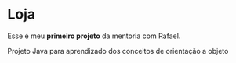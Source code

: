 # Loja

Esse é meu **primeiro projeto** da mentoria com Rafael.

>>>
Projeto Java para aprendizado dos conceitos de orientação a objeto
>>>
